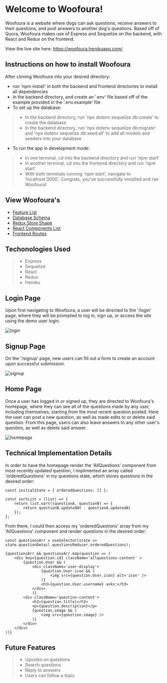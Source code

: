 # Welcome to Woofoura!

Woofoura is a website where dogs can ask questions, receive answers to their questions, and post answers to another dog's questions. Based off of Quora, Woofoura makes use of Express and Sequelize on the backend, with React and Redux on the frontend.

View the live site here: https://woofoura.herokuapp.com/

## Instructions on how to install Woofoura
After cloning Woofoura into your desired directory:
* run 'npm install' in both the backend and frontend directories to install all dependencies
* In the backend directory, and create an '.env' file based off of the example provided in the '.env.example' file
* To set up the database:
> * In the backend directory, run 'npx dotenv sequelize db:create' to create the database
> * In the backend directory, run 'npx dotenv sequelize db:migrate' and 'npx dotenv sequelize db:seed:all' to add all models and seeders into your database
* To run the app in development mode: 
> * In one terminal, cd into the backend directory and run 'npm start'
> * In another terminal, cd into the frontend directory and run 'npm start'
> * With both terminals running 'npm start', navigate to 'localhost:3000'. Congrats, you've successfully installed and ran Woofoura!

## View Woofoura's
* [Feature List](https://github.com/anailopez/Woofoura/wiki/Feature-List)
* [Database Schema](https://github.com/anailopez/Woofoura/wiki/Database-Schema)
* [Redux Store Shape](https://github.com/anailopez/Woofoura/wiki/Store-Shape)
* [React Components List](https://github.com/anailopez/Woofoura/wiki/React-Components-List)
* [Frontend Routes](https://github.com/anailopez/Woofoura/wiki/Frontend-Routes)


## Techonologies Used
> * Express
> * Sequelize
> * React
> * Redux
> * Heroku


## Login Page
Upon first navigating to Woofoura, a user will be directed to the '/login' page, where they will be prompted to log in, sign up, or access the site using the demo user login.

![login](https://user-images.githubusercontent.com/96565654/176940004-d88c52b7-6963-426d-8345-b046cc0dc2f3.png)


## Signup Page
On the '/signup' page, new users can fill out a form to create an account upon successful submission.

![signup](https://user-images.githubusercontent.com/96565654/176947205-012a4dc3-466a-40ce-9b18-053c17ece256.png)


## Home Page
Once a user has logged in or signed up, they are directed to Woofoura's homepage, where they can see all of the questions made by any user, including themselves, starting from the most recent question posted. Here the user can post a new question, as well as made edits to or delete said question. From this page, users can also leave answers to any other user's question, as well as delete said answer.

![homepage](https://user-images.githubusercontent.com/96565654/176940345-645db636-c3e6-46a5-8c74-df390caf1dbb.png)


## Technical Implementation Details
In order to have the homepage render the 'AllQuestions' component from most recently updated question, I implimented an array called 'orderedQuestions' in my questions state, which stores questions in the desired order:  
```
const initialState = { orderedQuestions: [] };

const sortList = (list) => {
    return list.sort((questionA, questionB) => {
        return questionB.updatedAt - questionA.updatedAt
    });
};
```
From there, I could then access my 'orderedQuestions' array from my 'AllQuestions' component and render questions in the desired order:
```
const questionsArr = useSelector(state => state.questionDetail.questionsReducer.orderedQuestions);

{questionsArr && questionsArr.map(question => (
    <div key={question.id} className='allquestions-content' >
        {question.User && (
            <div className='user-display'>
                {question.User.icon && (
                    <img src={question.User.icon} alt='icon' />
                )}
                <h3>{question.User.username} asks:</h3>
            </div>
            )}
        <div className='question-content'>
            <h2>{question.title}</h2>
            <p>{question.description}</p>
            {question.image && (
                <img src={question.image} />
            )}
        </div>
    </div>
))}
```

## Future Features
> * Upvotes on questions
> * Search questions
> * Reply to answers
> * Users can follow a topic 
